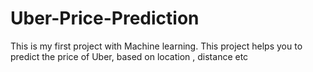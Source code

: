 # Uber-Price-Prediction
This is my first project with Machine learning. This project helps you to predict the price of Uber, based on location , distance etc
